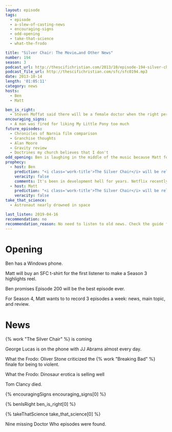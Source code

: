 ```yaml
---
layout: episode
tags:
  - episode
  - a-slew-of-casting-news
  - encouraging-signs
  - odd-opening
  - take-that-science
  - what-the-frodo

title: "Silver Chair: The Movie…and Other News"
number: 194
season: 3
podcast_url: http://thescifichristian.com/2013/10/episode-194-silver-chair-the-movie-and-other-news/
podcast_file_url: http://thescifichristian.com/sfc/sfc0194.mp3
date: 2013-10-14
length: '01:05:11'
category: news
hosts:
  - Ben
  - Matt

ben_is_right:
  - Steven Moffat said there will be a female doctor when the right person comes along, not just for the sake of political correctness.
encouraging_signs:
  - A man was fired for liking My Little Pony too much
future_episodes:
  - Chronicles of Narnia film comparison
  - Granchise thoughts
  - Alan Moore
  - Gravity review
  - Doctrines my church believes that I don't
odd_opening: Ben is laughing in the middle of the music because Matt forgot to start recording. 
prophecy:
  - host: Ben
    prediction: "<i class='work-title'>The Silver Chair</i> will be released in 2016"
    veracity: false
    comments: It's been in development hell for years. Netflix recently bought the rights to all seven books, so that's probably when we'll see this adaptation.
  - host: Matt
    prediction: "<i class='work-title'>The Silver Chair</i> will be released in 2016"
    veracity: false
take_that_science:
  - Astronaut nearly drowned in space

last_listen: 2019-04-16
recommendation: no
recommendation_reason: No need to listen to old news. Check the guide for what's interesting in hindsight.
---
```

# Opening
Ben has a Windows phone.

Matt will buy an SFC t-shirt for the first listener to make a Season 3 highlights reel.

Ben promises Episode 200 will be the best episode ever.

For Season 4, Matt wants to to record 3 episodes a week: news, main topic, and review. 



# News
{% work "The Silver Chair" %} is coming

George Lucas is on the phone with JJ Abrams almost every day. 

What the Frodo: Oliver Stone criticized the {% work "Breaking Bad" %} finale for being to violent. 

What the Frodo: Dinosaur erotica is selling well

Tom Clancy died.

{% encouragingSigns encouraging_signs[0] %}

{% benIsRight ben_is_right[0] %}

{% takeThatScience take_that_science[0] %}

Nine missing Doctor Who episodes were found.